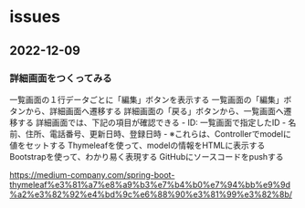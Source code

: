 # issues

## 2022-12-09

### 詳細画面をつくってみる

一覧画面の１行データごとに「編集」ボタンを表示する
一覧画面の「編集」ボタンから、詳細画面へ遷移する
詳細画面の「戻る」ボタンから、一覧画面へ遷移する
詳細画面では、下記の項目が確認できる
    - ID: 一覧画面で指定したID
    - 名前、住所、電話番号、更新日時、登録日時
    - ※これらは、Controllerでmodelに値をセットする
Thymeleafを使って、modelの情報をHTMLに表示する
Bootstrapを使って、わかり易く表現する
GitHubにソースコードをpushする

<https://medium-company.com/spring-boot-thymeleaf%e3%81%a7%e8%a9%b3%e7%b4%b0%e7%94%bb%e9%9d%a2%e3%82%92%e4%bd%9c%e6%88%90%e3%81%99%e3%82%8b/>
